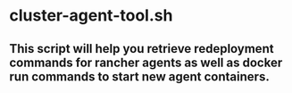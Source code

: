# cluster-agent-tool.sh
## This script will help you retrieve redeployment commands for rancher agents as well as docker run commands to start new agent containers.



